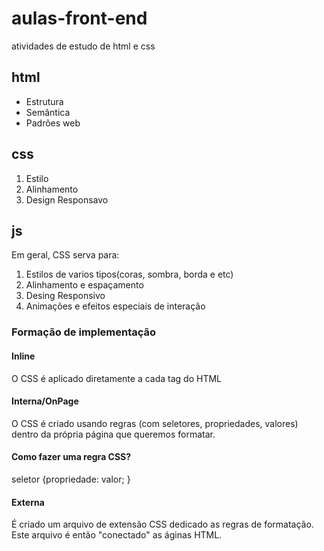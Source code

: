 # aulas-front-end
 atividades de estudo de html e css

 ## html

 - Estrutura
 - Semântica
 - Padrões web

 ## css

 1. Estilo
 2. Alinhamento
 3. Design Responsavo

 ## js

 Em geral, CSS serva para:

 1. Estilos de varios tipos(coras, sombra, borda e etc)
 2. Alinhamento e espaçamento
 3. Desing Responsivo
 4. Animações e efeitos especiais de interação

 ### Formação de implementação



 #### Inline

 O CSS é aplicado diretamente a cada tag do HTML

#### Interna/OnPage

O CSS é criado usando regras (com seletores, propriedades, valores) dentro da própria página que queremos formatar.

#### Como fazer uma regra CSS?

seletor {propriedade: valor; }

#### Externa

É criado um arquivo de extensão CSS dedicado as regras de formatação. Este arquivo é então "conectado" as áginas HTML.

